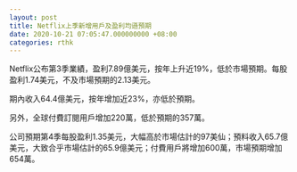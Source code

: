 ```yaml
---
layout: post
title: Netflix上季新增用戶及盈利均遜預期
date: 2020-10-21 07:05:47.000000000 +08:00
categories: rthk
---
```


Netflix公布第3季業績，盈利7.89億美元，按年上升近19%，低於市場預期。每股盈利1.74美元，不及市場預期的2.13美元。

期內收入64.4億美元，按年增加近23%，亦低於預期。

另外，全球付費訂閱用戶增加220萬，低於預期的357萬。

公司預期第4季每股盈利1.35美元，大幅高於市場估計的97美仙；預料收入65.7億美元，大致合乎市場估計的65.9億美元；付費用戶將增加600萬，市場預期增加654萬。
